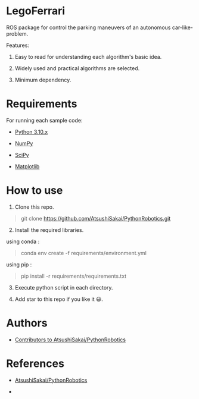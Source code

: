 # LegoFerrari

ROS package for control the parking maneuvers of an autonomous car-like-problem.

Features:

1. Easy to read for understanding each algorithm's basic idea.

2. Widely used and practical algorithms are selected.

3. Minimum dependency.


# Requirements

For running each sample code:

- [Python 3.10.x](https://www.python.org/)
 
- [NumPy](https://numpy.org/)
 
- [SciPy](https://scipy.org/)
 
- [Matplotlib](https://matplotlib.org/)
 

# How to use

1. Clone this repo.

> git clone https://github.com/AtsushiSakai/PythonRobotics.git

2. Install the required libraries.

using conda :

> conda env create -f requirements/environment.yml
 
using pip :

> pip install -r requirements/requirements.txt

3. Execute python script in each directory.

4. Add star to this repo if you like it :smiley:. 


# Authors

- [Contributors to AtsushiSakai/PythonRobotics](https://github.com/AtsushiSakai/PythonRobotics/graphs/contributors)

# References

- [AtsushiSakai/PythonRobotics](https://github.com/AtsushiSakai/PythonRobotics/graphs/contributors)

- 
